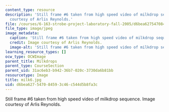 ```yaml
---
content_type: resource
description: 'Still frame #6 taken from high speed video of milkdrop sequence. Image
  courtesy of Arlis Reynolds.'
file: /courses/6-163-strobe-project-laboratory-fall-2005/d6bea627547084593c46c544d5b8fa3c_milk6.jpg
file_type: image/jpeg
image_metadata:
  caption: 'Still frame #6 taken from high speed video of milkdrop sequence.'
  credit: Image courtesy of Arlis Reynolds.
  image-alt: 'Still frame #6 taken from high speed video of milkdrop sequence.'
learning_resource_types: []
ocw_type: OCWImage
parent_title: Milkdrops
parent_type: CourseSection
parent_uid: 31ac6eb3-b942-36b7-020c-3730da6b81bb
resourcetype: Image
title: milk6.jpg
uid: d6bea627-5470-8459-3c46-c544d5b8fa3c
---
```

Still frame #6 taken from high speed video of milkdrop sequence. Image courtesy of Arlis Reynolds.

